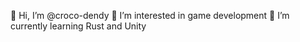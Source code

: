 👋 Hi, I’m @croco-dendy
👀 I’m interested in game development
🌱 I’m currently learning Rust and Unity

<!---
croco-dendy/croco-dendy is a ✨ special ✨ repository because its `README.md` (this file) appears on your GitHub profile.
You can click the Preview link to take a look at your changes.
--->
